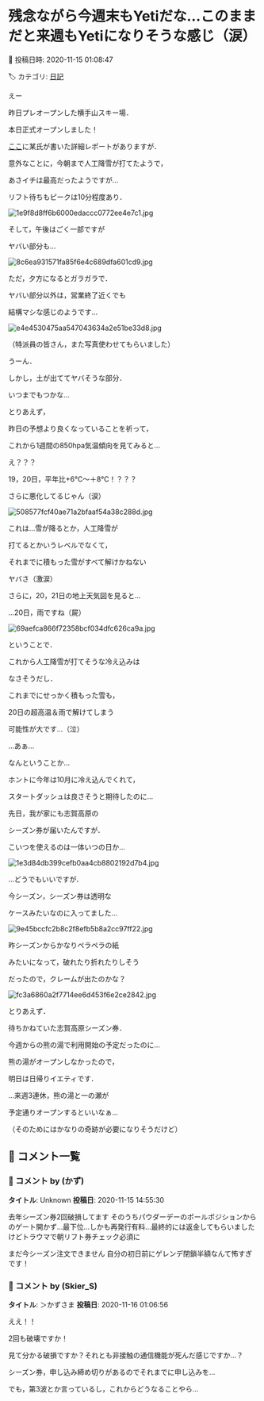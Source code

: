 # 残念ながら今週末もYetiだな…このままだと来週もYetiになりそうな感じ（涙）

📅 投稿日時: 2020-11-15 01:08:47

🏷️ カテゴリ: [日記](cc4b5682fb7b8b144980957a978653fb0.md)

えー


昨日プレオープンした横手山スキー場．


本日正式オープンしました！





[ここ](https://red.ap.teacup.com/gokurakuskier/1262.html)に某氏が書いた詳細レポートがありますが．


意外なことに，今朝まで人工降雪が打てたようで，


あさイチは最高だったようですが…


リフト待ちもピークは10分程度あり．




![1e9f8d8ff6b6000edaccc0772ee4e7c1.jpg](images/1e9f8d8ff6b6000edaccc0772ee4e7c1.jpg)







そして，午後はごく一部ですが


ヤバい部分も…




![8c6ea931571fa85f6e4c689dfa601cd9.jpg](images/8c6ea931571fa85f6e4c689dfa601cd9.jpg)







ただ，夕方になるとガラガラで．


ヤバい部分以外は，営業終了近くでも


結構マシな感じのようです…




![e4e4530475aa547043634a2e51be33d8.jpg](images/e4e4530475aa547043634a2e51be33d8.jpg)




（特派員の皆さん，また写真使わせてもらいました）





うーん．


しかし，土が出ててヤバそうな部分．


いつまでもつかな…





とりあえず，


昨日の予想より良くなっていることを祈って，


これから1週間の850hpa気温傾向を見てみると…


え？？？


19，20日，平年比+6℃～＋8℃！？？？


さらに悪化してるじゃん（涙）







![508577fcf40ae71a2bfaaf54a38c288d.jpg](images/508577fcf40ae71a2bfaaf54a38c288d.jpg)







これは…雪が降るとか，人工降雪が


打てるとかいうレベルでなくて，


それまでに積もった雪がすべて解けかねない


ヤバさ（激涙）





さらに，20，21日の地上天気図を見ると…


…20日，雨ですね（屍）




![69aefca866f72358bcf034dfc626ca9a.jpg](images/69aefca866f72358bcf034dfc626ca9a.jpg)







ということで．


これから人工降雪が打てそうな冷え込みは


なさそうだし．


これまでにせっかく積もった雪も，


20日の超高温＆雨で解けてしまう


可能性が大です…（泣）





…あぁ…


なんということか…


ホントに今年は10月に冷え込んでくれて，


スタートダッシュは良さそうと期待したのに…





先日，我が家にも志賀高原の


シーズン券が届いたんですが．


こいつを使えるのは一体いつの日か…




![1e3d84db399cefb0aa4cb8802192d7b4.jpg](images/1e3d84db399cefb0aa4cb8802192d7b4.jpg)







…どうでもいいですが．


今シーズン，シーズン券は透明な


ケースみたいなのに入ってました…




![9e45bccfc2b8c2f8efb5b8a2cc97ff22.jpg](images/9e45bccfc2b8c2f8efb5b8a2cc97ff22.jpg)




昨シーズンからかなりペラペラの紙


みたいになって，破れたり折れたりしそう


だったので，クレームが出たのかな？




![fc3a6860a2f7714ee6d453f6e2ce2842.jpg](images/fc3a6860a2f7714ee6d453f6e2ce2842.jpg)







とりあえず．


待ちかねていた志賀高原シーズン券．


今週からの熊の湯で利用開始の予定だったのに…


熊の湯がオープンしなかったので，


明日は日帰りイエティです．





…来週3連休，熊の湯と一の瀬が


予定通りオープンするといいなぁ…


（そのためにはかなりの奇跡が必要になりそうだけど）

## 💬 コメント一覧

### 💬 コメント by (かず)
**タイトル**: Unknown
**投稿日**: 2020-11-15 14:55:30

去年シーズン券2回破損してます そのうちパウダーデーのポールポジションからのゲート開かず…最下位…しかも再発行有料…最終的には返金してもらいましたけどトラウマで朝リフト券チェック必須に

まだ今シーズン注文できません 自分の初日前にゲレンデ閉鎖半額なんて怖すぎです！

### 💬 コメント by (Skier_S)
**タイトル**: ＞かずさま
**投稿日**: 2020-11-16 01:06:56

ええ！！

2回も破壊ですか！

見て分かる破損ですか？それとも非接触の通信機能が死んだ感じですか…？

シーズン券，申し込み締め切りがあるのでそれまでに申し込みを…

でも，第3波とか言っているし，これからどうなることやら…


